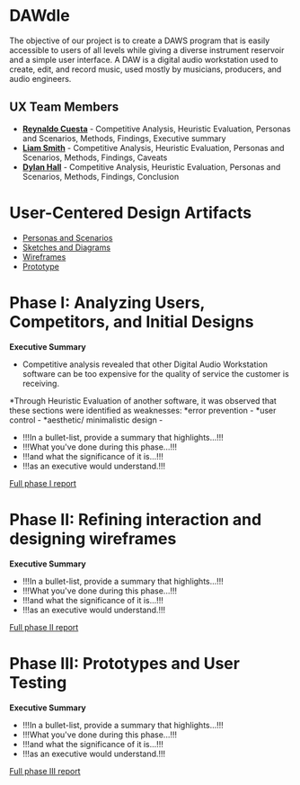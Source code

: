 <!--!!! NOTE: Delete all parts of this file surrounded by three exclamation marks (including the exclamation marks themselves) and replace them with the appropriate content -- they are only instructions and shouldn't be in your report!!!-->
# DAWdle

The objective of our project is to create a DAWS program that is easily accessible to users of all levels while giving a diverse instrument reservoir and a simple user interface. A DAW is a digital audio workstation used to create, edit, and record music, used mostly by musicians, producers, and audio engineers. 

## UX Team Members

* **[Reynaldo Cuesta](https://github.com/ChicoState/ux-personal-portfolio-rccuesta)** - Competitive Analysis, Heuristic Evaluation, Personas and Scenarios, Methods, Findings, Executive summary
* **[Liam Smith](https://github.com/ChicoState/ux-personal-portfolio-gr8mustachio)** - Competitive Analysis, Heuristic Evaluation, Personas and Scenarios, Methods, Findings, Caveats
* **[Dylan Hall](https://github.com/ChicoState/ux-personal-portfolio-zynkz)** - Competitive Analysis, Heuristic Evaluation, Personas and Scenarios, Methods, Findings, Conclusion

# User-Centered Design Artifacts

* [Personas and Scenarios](personas/)
* [Sketches and Diagrams](sketches/)
* [Wireframes](wireframes/)
* [Prototype](#)

# Phase I: Analyzing Users, Competitors, and Initial Designs

**Executive Summary**

* Competitive analysis revealed that other Digital Audio Workstation software can be too expensive for the quality of service the customer is receiving. 

*Through Heuristic Evaluation of another software, it was observed that these sections were identified as weaknesses:
  *error prevention -
  *user control -
  *aesthetic/ minimalistic design - 
* !!!In a bullet-list, provide a summary that highlights...!!!
* !!!What you've done during this phase...!!!
* !!!and what the significance of it is...!!!
* !!!as an executive would understand.!!!

[Full phase I report](phaseI/)

# Phase II: Refining interaction and designing wireframes

**Executive Summary**

* !!!In a bullet-list, provide a summary that highlights...!!!
* !!!What you've done during this phase...!!!
* !!!and what the significance of it is...!!!
* !!!as an executive would understand.!!!

[Full phase II report](phaseII/)

# Phase III: Prototypes and User Testing

**Executive Summary**

* !!!In a bullet-list, provide a summary that highlights...!!!
* !!!What you've done during this phase...!!!
* !!!and what the significance of it is...!!!
* !!!as an executive would understand.!!!

[Full phase III report](phaseIII/)
